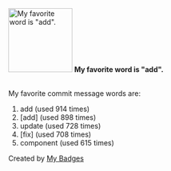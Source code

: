 <img src="https://my-badges.github.io/my-badges/favorite-word.png" alt="My favorite word is &quot;add&quot;." title="My favorite word is &quot;add&quot;." width="128">
<strong>My favorite word is &quot;add&quot;.</strong>
<br><br>

My favorite commit message words are:

1. add (used 914 times)
2. [add] (used 898 times)
3. update (used 728 times)
4. [fix] (used 708 times)
5. component (used 615 times)


Created by <a href="https://github.com/my-badges/my-badges">My Badges</a>